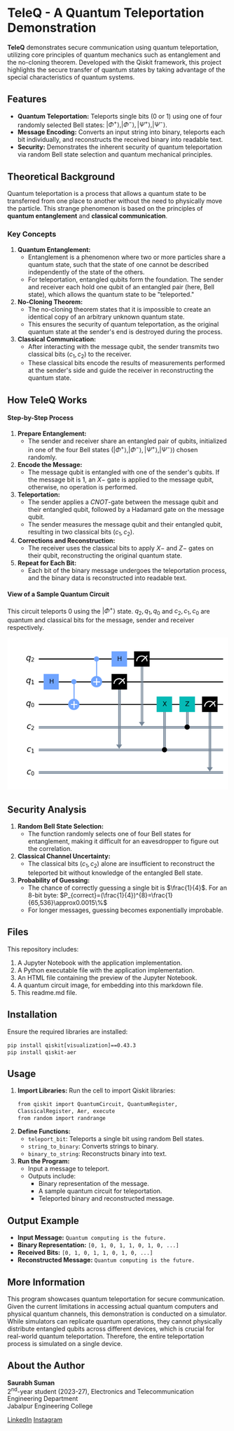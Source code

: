 # TeleQ - A Quantum Teleportation Demonstration
**TeleQ** demonstrates secure communication using quantum teleportation, utilizing core principles of quantum mechanics such as entanglement and the no-cloning theorem. Developed with the Qiskit framework, this project highlights the secure transfer of quantum states by taking advantage of the special characteristics of quantum systems.

## Features
- **Quantum Teleportation:** Teleports single bits (0 or 1) using one of four randomly selected Bell states: $|\Phi^+\rangle, |\Phi^-\rangle, |\Psi^+\rangle, |\Psi^-\rangle$.
- **Message Encoding:** Converts an input string into binary, teleports each bit individually, and reconstructs the received binary into readable text.
- **Security:** Demonstrates the inherent security of quantum teleportation via random Bell state selection and quantum mechanical principles.

## Theoretical Background
Quantum teleportation is a process that allows a quantum state to be transferred from one place to another without the need to physically move the particle. This strange phenomenon is based on the principles of **quantum entanglement** and **classical communication**.
### Key Concepts
1. **Quantum Entanglement:**
	- Entanglement is a phenomenon where two or more particles share a quantum state, such that the state of one cannot be described independently of the state of the others.
	- For teleportation, entangled qubits form the foundation. The sender and receiver each hold one qubit of an entangled pair (here, Bell state), which allows the quantum state to be "teleported."
2. **No-Cloning Theorem:**
	- The no-cloning theorem states that it is impossible to create an identical copy of an arbitrary unknown quantum state.
	- This ensures the security of quantum teleportation, as the original quantum state at the sender's end is destroyed during the process.
3. **Classical Communication:**
	- After interacting with the message qubit, the sender transmits two classical bits $(c_1, c_2)$ to the receiver.
	- These classical bits encode the results of measurements performed at the sender's side and guide the receiver in reconstructing the quantum state.

## How TeleQ Works
#### Step-by-Step Process
1. **Prepare Entanglement:**
	- The sender and receiver share an entangled pair of qubits, initialized in one of the four Bell states $(|\Phi^+\rangle, |\Phi^-\rangle, |\Psi^+\rangle, |\Psi^-\rangle)$ chosen randomly.
2. **Encode the Message:**
	- The message qubit is entangled with one of the sender's qubits. If the message bit is 1, an $X-$ gate is applied to the message qubit, otherwise, no operation is performed.
3. **Teleportation:**
	- The sender applies a $CNOT$-gate between the message qubit and their entangled qubit, followed by a Hadamard gate on the message qubit.
	- The sender measures the message qubit and their entangled qubit, resulting in two classical bits $(c_1, c_2)$.
4. **Corrections and Reconstruction:**
	- The receiver uses the classical bits to apply $X-$ and $Z-$ gates on their qubit, reconstructing the original quantum state.
5. **Repeat for Each Bit:**
	- Each bit of the binary message undergoes the teleportation process, and the binary data is reconstructed into readable text.
#### View of a Sample Quantum Circuit
This circuit teleports 0 using the $|\Phi^+\rangle$ state. $q_2, q_1, q_0$ and $c_2, c_1, c_0$ are quantum and classical bits for the message, sender and receiver respectively.

![Sample Quantum Teleportation Circuit](TeleQ_circuit_image.png)

## Security Analysis
1. **Random Bell State Selection:**
	- The function randomly selects one of four Bell states for entanglement, making it difficult for an eavesdropper to figure out the correlation.
2. **Classical Channel Uncertainty:**
	- The classical bits $(c_1, c_2)$ alone are insufficient to reconstruct the teleported bit without knowledge of the entangled Bell state.
3. **Probability of Guessing:**
	- The chance of correctly guessing a single bit is $\frac{1}{4}$. For an 8-bit byte:
		$P_{correct}=(\frac{1}{4})^{8}=\frac{1}{65,536}\approx0.0015\%$
	- For longer messages, guessing becomes exponentially improbable.

## Files
This repository includes:
1. A Jupyter Notebook with the application implementation.
2. A Python executable file with the application implementation.
3. An HTML file containing the preview of the Jupyter Notebook.
4. A quantum circuit image, for embedding into this markdown file.
5. This readme.md file.

## Installation
Ensure the required libraries are installed:
```
pip install qiskit[visualization]==0.43.3
pip install qiskit-aer
```

## Usage
1. **Import Libraries:** Run the cell to import Qiskit libraries:
	```
	from qiskit import QuantumCircuit, QuantumRegister, ClassicalRegister, Aer, execute
	from random import randrange
	```
2. **Define Functions:**
	- `teleport_bit`: Teleports a single bit using random Bell states.
	- `string_to_binary`: Converts strings to binary.
	- `binary_to_string`: Reconstructs binary into text.
3. **Run the Program:**
	- Input a message to teleport.
	- Outputs include:
		- Binary representation of the message.
		- A sample quantum circuit for teleportation.
		- Teleported binary and reconstructed message.

## Output Example
- **Input Message:** `Quantum computing is the future.`
- **Binary Representation:**
	`[0, 1, 0, 1, 1, 0, 1, 0, ...]`
- **Received Bits:**
	`[0, 1, 0, 1, 1, 0, 1, 0, ...]`
- **Reconstructed Message:** `Quantum computing is the future.`

## More Information
This program showcases quantum teleportation for secure communication. Given the current limitations in accessing actual quantum computers and physical quantum channels, this demonstration is conducted on a simulator. While simulators can replicate quantum operations, they cannot physically distribute entangled qubits across different devices, which is crucial for real-world quantum teleportation. Therefore, the entire teleportation process is simulated on a single device.

## About the Author
**Saurabh Suman**<br>
2<sup>nd</sup>-year student (2023-27), Electronics and Telecommunication Engineering Department<br>
Jabalpur Engineering College

[LinkedIn](https://www.linkedin.com/in/saurabhyahihai/)
[Instagram](https://www.instagram.com/saurabh.yahi_hai/)
